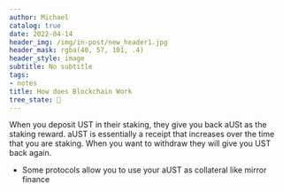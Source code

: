 ```yaml
---
author: Michael
catalog: true
date: 2022-04-14
header_img: /img/in-post/new_header1.jpg
header_mask: rgba(40, 57, 101, .4)
header_style: image
subtitle: No subtitle
tags:
- notes
title: How does Blockchain Work
tree_state: 🌱
---
```


When you deposit UST in their staking, they give you back aUSt as the staking reward. aUST is essentially a receipt that increases over the time that you are staking. When you want to withdraw they will give you UST back again.
- Some protocols allow you to use your aUST as collateral like mirror finance